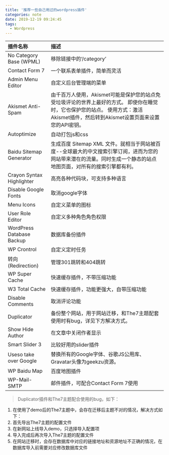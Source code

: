 ```yaml
---
title: '推荐一些自己用过的wordpress插件'
categories: note
date: 2019-12-19 09:24:45
tags:
  - Wordpress
---
```


| 插件名称 | 描述 |
| :- | :- |
| No Category Base (WPML) | 移除链接中的‘/category’ |
| Contact Form 7 | 一个联系表单插件，简单而灵活 |
| Admin Menu Editor | 自定义后台管理端的菜单 |
| Akismet Anti-Spam | 由千百万人使用，Akismet可能是保护您的站点免受垃圾评论的世界上最好的方式。 即使你在睡觉时，它也保护您的站点。 使用方式：激活Akismet插件，然后转到Akismet设置页面来设置您的API密钥。 |
| Autoptimize | 自动打包js和css |
| Baidu Sitemap Generator | 生成百度 Sitemap XML 文件。就相当于网站被百度--全球最大的中文搜索引擎订阅，进而为您的网站带来潜在的流量。同时生成一个静态的站点地图页面，对所有的搜索引擎都有利。 |
| Crayon Syntax Highlighter | 高亮各种代码块，可支持多种语言 |
| Disable Google Fonts | 取消google字体 |
| Menu Icons | 自定义菜单的图标 |
| User Role Editor | 自定义多种角色角色权限 |
| WordPress Database Backup | 数据库备份插件 |
| WP Crontrol | 自定义定时任务 |
| 转向(Redirection) | 管理301跳转和404跳转 |
| WP Super Cache | 快速缓存插件，不带压缩功能 |
| W3 Total Cache | 快速缓存插件，功能更强大，自带压缩功能 |
| Disable Comments | 取消评论功能 |
| Duplicator | 备份整个网站，用于网站迁移，和The7主题配套使用时有bug，详见下方解决方式。|
| Show Hide Author | 在文章中关闭作者显示 |
| Smart Slider 3 | 比较好用的slider插件 |
| Useso take over Google | 替换所有的Google字体、谷歌JS公用库、Gravatar头像为geekzu资源。 |
| WP Baidu Map | 百度地图插件 |
| WP-Mail-SMTP | 邮件插件，可配合Contact Form 7使用 |

> Duplicator插件和The7主题配合使用的bug，如下：
1. 在使用了demo后的The7主题中，会存在迁移后主题不对的情况，解决方式如下：
  1. 首先导出The7主题的配置文件
  2. 在新网站上线导入demo，只选择导入配置项
  3. 导入完成后再次导入The7主题的配置文件
2. 在网站迁移时，会存在数据库中对应的链接地址和资源地址不正确的情况，在数据库导入前需要对应修改数据库文件